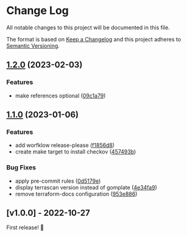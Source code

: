 # Change Log

All notable changes to this project will be documented in this file.

The format is based on [Keep a Changelog](http://keepachangelog.com/)
and this project adheres to [Semantic Versioning](http://semver.org/).

## [1.2.0](https://github.com/awslabs/aws-code-habits/compare/v1.1.0...v1.2.0) (2023-02-03)


### Features

* make references optional ([09c1a79](https://github.com/awslabs/aws-code-habits/commit/09c1a79537dc00df567a4d9bc08aede14ba0bbe4))

## [1.1.0](https://github.com/awslabs/aws-code-habits/compare/v1.0.0...v1.1.0) (2023-01-06)


### Features

* add worfklow release-please ([f1856d8](https://github.com/awslabs/aws-code-habits/commit/f1856d8f185247ff3c0b60a8c20d74ebd7db62b7))
* create make target to install checkov ([457493b](https://github.com/awslabs/aws-code-habits/commit/457493b6c92cda0d51fab88eb5b4bfef49529cbe))


### Bug Fixes

* apply pre-commit rules ([0d5179e](https://github.com/awslabs/aws-code-habits/commit/0d5179ea3ed4ba6b03c29aeb0188915ac7d7df95))
* display terrascan version instead of gomplate ([4e34fa9](https://github.com/awslabs/aws-code-habits/commit/4e34fa9adb5818abcb69587ea63674577b4e7823))
* remove terraform-docs configuration ([953e886](https://github.com/awslabs/aws-code-habits/commit/953e8868f4c30093ff6abe2151fab6c83a63f293))

## [v1.0.0] - 2022-10-27

First release! 🚀
